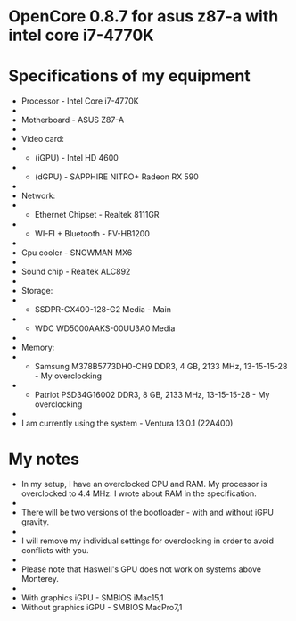 # OpenCore 0.8.7 for asus z87-a with intel core i7-4770K
#
#                                                Specifications of my equipment
* Processor - Intel Core i7-4770K
*
* Motherboard - ASUS Z87-A
*
* Video card:
* * (iGPU) - Intel HD 4600
* * (dGPU) - SAPPHIRE NITRO+ Radeon RX 590
*
* Network:
* * Ethernet Chipset - Realtek 8111GR
* * WI-FI + Bluetooth - FV-HB1200
*
* Сpu cooler - SNOWMAN MX6
*
* Sound chip - Realtek ALC892
*
* Storage:
* * SSDPR-CX400-128-G2 Media - Main
* * WDC WD5000AAKS-00UU3A0 Media
*
* Memory:
* * Samsung M378B5773DH0-CH9 DDR3, 4 GB, 2133 MHz, 13-15-15-28 - My overclocking
* * Patriot PSD34G16002 DDR3, 8 GB, 2133 MHz, 13-15-15-28 - My overclocking
*
* I am currently using the system - Ventura 13.0.1 (22A400)

# My notes
* In my setup, I have an overclocked CPU and RAM. My processor is overclocked to 4.4 MHz. I wrote about RAM in the specification.
*
* There will be two versions of the bootloader - with and without iGPU gravity.
*
* I will remove my individual settings for overclocking in order to avoid conflicts with you.
*
* Please note that Haswell's GPU does not work on systems above Monterey.
*
* With graphics iGPU - SMBIOS iMac15,1
* Without graphics iGPU - SMBIOS MacPro7,1
